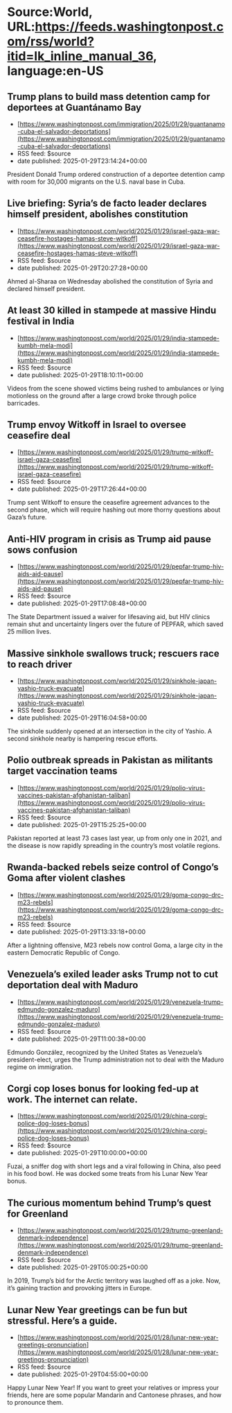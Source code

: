 # Source:World, URL:https://feeds.washingtonpost.com/rss/world?itid=lk_inline_manual_36, language:en-US

## Trump plans to build mass detention camp for deportees at Guantánamo Bay
 - [https://www.washingtonpost.com/immigration/2025/01/29/guantanamo-cuba-el-salvador-deportations](https://www.washingtonpost.com/immigration/2025/01/29/guantanamo-cuba-el-salvador-deportations)
 - RSS feed: $source
 - date published: 2025-01-29T23:14:24+00:00

President Donald Trump ordered construction of a deportee detention camp with room for 30,000 migrants on the U.S. naval base in Cuba.

## Live briefing: Syria’s de facto leader declares himself president, abolishes constitution
 - [https://www.washingtonpost.com/world/2025/01/29/israel-gaza-war-ceasefire-hostages-hamas-steve-witkoff](https://www.washingtonpost.com/world/2025/01/29/israel-gaza-war-ceasefire-hostages-hamas-steve-witkoff)
 - RSS feed: $source
 - date published: 2025-01-29T20:27:28+00:00

Ahmed al-Sharaa on Wednesday abolished the constitution of Syria and declared himself president.

## At least 30 killed in stampede at massive Hindu festival in India
 - [https://www.washingtonpost.com/world/2025/01/29/india-stampede-kumbh-mela-modi](https://www.washingtonpost.com/world/2025/01/29/india-stampede-kumbh-mela-modi)
 - RSS feed: $source
 - date published: 2025-01-29T18:10:11+00:00

Videos from the scene showed victims being rushed to ambulances or lying motionless on the ground after a large crowd broke through police barricades.

## Trump envoy Witkoff in Israel to oversee ceasefire deal
 - [https://www.washingtonpost.com/world/2025/01/29/trump-witkoff-israel-gaza-ceasefire](https://www.washingtonpost.com/world/2025/01/29/trump-witkoff-israel-gaza-ceasefire)
 - RSS feed: $source
 - date published: 2025-01-29T17:26:44+00:00

Trump sent Witkoff to ensure the ceasefire agreement advances to the second phase, which will require hashing out more thorny questions about Gaza’s future.

## Anti-HIV program in crisis as Trump aid pause sows confusion
 - [https://www.washingtonpost.com/world/2025/01/29/pepfar-trump-hiv-aids-aid-pause](https://www.washingtonpost.com/world/2025/01/29/pepfar-trump-hiv-aids-aid-pause)
 - RSS feed: $source
 - date published: 2025-01-29T17:08:48+00:00

The State Department issued a waiver for lifesaving aid, but HIV clinics remain shut and uncertainty lingers over the future of PEPFAR, which saved 25 million lives.

## Massive sinkhole swallows truck; rescuers race to reach driver
 - [https://www.washingtonpost.com/world/2025/01/29/sinkhole-japan-yashio-truck-evacuate](https://www.washingtonpost.com/world/2025/01/29/sinkhole-japan-yashio-truck-evacuate)
 - RSS feed: $source
 - date published: 2025-01-29T16:04:58+00:00

The sinkhole suddenly opened at an intersection in the city of Yashio. A second sinkhole nearby is hampering rescue efforts.

## Polio outbreak spreads in Pakistan as militants target vaccination teams
 - [https://www.washingtonpost.com/world/2025/01/29/polio-virus-vaccines-pakistan-afghanistan-taliban](https://www.washingtonpost.com/world/2025/01/29/polio-virus-vaccines-pakistan-afghanistan-taliban)
 - RSS feed: $source
 - date published: 2025-01-29T15:25:25+00:00

Pakistan reported at least 73 cases last year, up from only one in 2021, and the disease is now rapidly spreading in the country’s most volatile regions.

## Rwanda-backed rebels seize control of Congo’s Goma after violent clashes
 - [https://www.washingtonpost.com/world/2025/01/29/goma-congo-drc-m23-rebels](https://www.washingtonpost.com/world/2025/01/29/goma-congo-drc-m23-rebels)
 - RSS feed: $source
 - date published: 2025-01-29T13:33:18+00:00

After a lightning offensive, M23 rebels now control Goma, a large city in the eastern Democratic Republic of Congo.

## Venezuela’s exiled leader asks Trump not to cut deportation deal with Maduro
 - [https://www.washingtonpost.com/world/2025/01/29/venezuela-trump-edmundo-gonzalez-maduro](https://www.washingtonpost.com/world/2025/01/29/venezuela-trump-edmundo-gonzalez-maduro)
 - RSS feed: $source
 - date published: 2025-01-29T11:00:38+00:00

Edmundo González, recognized by the United States as Venezuela’s president-elect, urges the Trump administration not to deal with the Maduro regime on immigration.

## Corgi cop loses bonus for looking fed-up at work. The internet can relate.
 - [https://www.washingtonpost.com/world/2025/01/29/china-corgi-police-dog-loses-bonus](https://www.washingtonpost.com/world/2025/01/29/china-corgi-police-dog-loses-bonus)
 - RSS feed: $source
 - date published: 2025-01-29T10:00:00+00:00

Fuzai, a sniffer dog with short legs and a viral following in China, also peed in his food bowl. He was docked some treats from his Lunar New Year bonus.

## The curious momentum behind Trump’s quest for Greenland
 - [https://www.washingtonpost.com/world/2025/01/29/trump-greenland-denmark-independence](https://www.washingtonpost.com/world/2025/01/29/trump-greenland-denmark-independence)
 - RSS feed: $source
 - date published: 2025-01-29T05:00:25+00:00

In 2019, Trump’s bid for the Arctic territory was laughed off as a joke. Now, it’s gaining traction and provoking jitters in Europe.

## Lunar New Year greetings can be fun but stressful. Here’s a guide.
 - [https://www.washingtonpost.com/world/2025/01/28/lunar-new-year-greetings-pronunciation](https://www.washingtonpost.com/world/2025/01/28/lunar-new-year-greetings-pronunciation)
 - RSS feed: $source
 - date published: 2025-01-29T04:55:00+00:00

Happy Lunar New Year! If you want to greet your relatives or impress your friends, here are some popular Mandarin and Cantonese phrases, and how to pronounce them.


